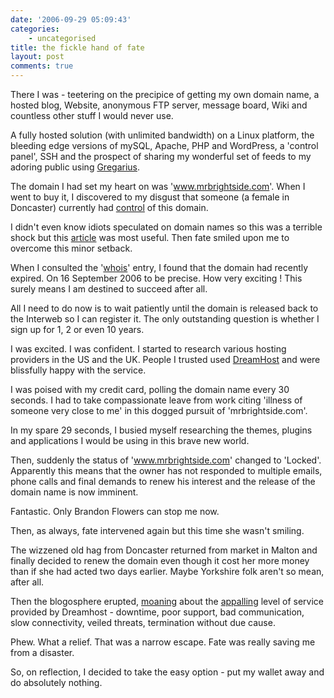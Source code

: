 ```yaml
---
date: '2006-09-29 05:09:43'
categories:
    - uncategorised
title: the fickle hand of fate
layout: post
comments: true
---
```

There I was - teetering on the precipice of getting my own domain name,
a hosted blog, Website, anonymous FTP server, message board, Wiki and
countless other stuff I would never use.

A fully hosted solution (with unlimited bandwidth) on a Linux platform,
the bleeding edge versions of mySQL, Apache, PHP and WordPress, a
'control panel', SSH and the prospect of sharing my wonderful set of
feeds to my adoring public using
[Gregarius](http://www.nbrightside.com/blog/2006/09/21/drowning-in-a-river-of-news/).

The domain I had set my heart on was 'www.mrbrightside.com'. When I went
to buy it, I discovered to my disgust that someone (a female in
Doncaster) currently had
[control](http://www.whois.net/whois_new.cgi?d=mrbrightside.com) of this
domain.

I didn't even know idiots speculated on domain names so this was a
terrible shock but this
[article](http://www.mikeindustries.com/blog/archive/2005/03/how-to-snatch-an-expiring-domain)
was most useful. Then fate smiled upon me to overcome this minor
setback.

When I consulted the '[whois](http://www.whois.net/)' entry, I found
that the domain had recently expired. On 16 September 2006 to be
precise. How very exciting ! This surely means I am destined to succeed
after all.

All I need to do now is to wait patiently until the domain is released
back to the Interweb so I can register it. The only outstanding question
is whether I sign up for 1, 2 or even 10 years.

I was excited. I was confident. I started to research various hosting
providers in the US and the UK. People I trusted used
[DreamHost](http://www.dreamhost.com/) and were blissfully happy with
the service.

I was poised with my credit card, polling the domain name every 30
seconds. I had to take compassionate leave from work citing 'illness of
someone very close to me' in this dogged pursuit of 'mrbrightside.com'.

In my spare 29 seconds, I busied myself researching the themes, plugins
and applications I would be using in this brave new world.

Then, suddenly the status of 'www.mrbrightside.com' changed to 'Locked'.
Apparently this means that the owner has not responded to multiple
emails, phone calls and final demands to renew his interest and the
release of the domain name is now imminent.

Fantastic. Only Brandon Flowers can stop me now.

Then, as always, fate intervened again but this time she wasn't smiling.

The wizzened old hag from Doncaster returned from market in Malton and
finally decided to renew the domain even though it cost her more money
than if she had acted two days earlier. Maybe Yorkshire folk aren't so
mean, after all.

Then the blogosphere erupted,
[moaning](http://www.web-strategist.com/blog/2006/09/27/dreamhost-kindly-respond-to-andy/)
about the [appalling](http://nightmarehost.blogspot.com/) level of
service provided by Dreamhost - downtime, poor support, bad
communication, slow connectivity, veiled threats, termination without
due cause.

Phew. What a relief. That was a narrow escape. Fate was really saving me
from a disaster.

So, on reflection, I decided to take the easy option - put my wallet
away and do absolutely nothing.
